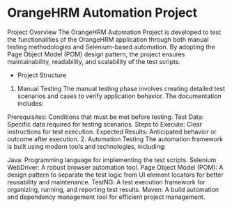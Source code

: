 # OrangeHRM Automation Project 
Project Overview
The OrangeHRM Automation Project is developed to test the functionalities of the OrangeHRM application through both manual testing methodologies and Selenium-based automation. By adopting the Page Object Model (POM) design pattern, the project ensures maintainability, readability, and scalability of the test scripts.

* Project Structure
1. Manual Testing
The manual testing phase involves creating detailed test scenarios and cases to verify application behavior. The documentation includes:

Prerequisites: Conditions that must be met before testing.
Test Data: Specific data required for testing scenarios.
Steps to Execute: Clear instructions for test execution.
Expected Results: Anticipated behavior or outcome after execution.
2. Automation Testing
The automation framework is built using modern tools and technologies, including:

Java: Programming language for implementing the test scripts.
Selenium WebDriver: A robust browser automation tool.
Page Object Model (POM): A design pattern to separate the test logic from UI element locators for better reusability and maintenance.
TestNG: A test execution framework for organizing, running, and reporting test results.
Maven: A build automation and dependency management tool for efficient project management.
